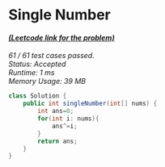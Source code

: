 # **Single Number**

#### [_(Leetcode link for the problem)_](https://leetcode.com/problems/single-number/)

_61 / 61 test cases passed.  
Status: Accepted  
Runtime: 1 ms  
Memory Usage: 39 MB_

```java
class Solution {
    public int singleNumber(int[] nums) {
        int ans=0;
        for(int i: nums){
            ans^=i;
        }
        return ans;
    }
}
```
